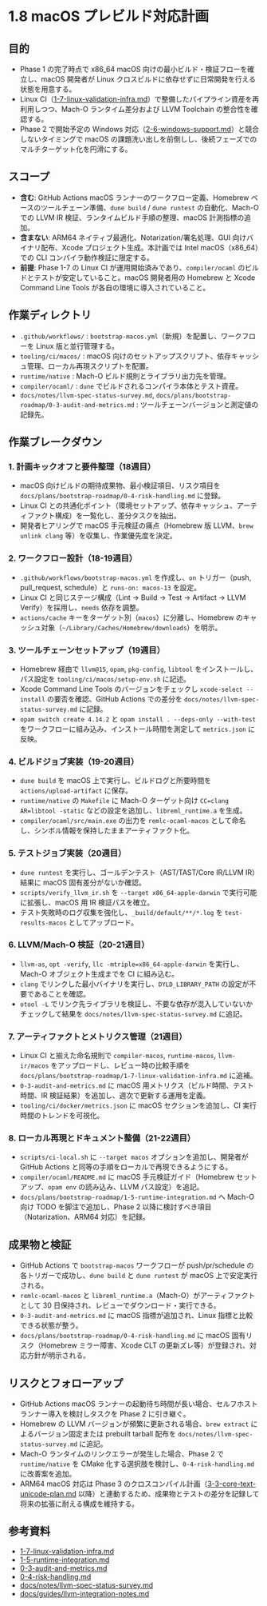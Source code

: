 # 1.8 macOS プレビルド対応計画

## 目的
- Phase 1 の完了時点で x86_64 macOS 向けの最小ビルド・検証フローを確立し、macOS 開発者が Linux クロスビルドに依存せずに日常開発を行える状態を用意する。
- Linux CI（[1-7-linux-validation-infra.md](1-7-linux-validation-infra.md)）で整備したパイプライン資産を再利用しつつ、Mach-O ランタイム差分および LLVM Toolchain の整合性を確認する。
- Phase 2 で開始予定の Windows 対応（[2-6-windows-support.md](2-6-windows-support.md)）と競合しないタイミングで macOS の課題洗い出しを前倒しし、後続フェーズでのマルチターゲット化を円滑にする。

## スコープ
- **含む**: GitHub Actions macOS ランナーのワークフロー定義、Homebrew ベースのツールチェーン準備、`dune build` / `dune runtest` の自動化、Mach-O での LLVM IR 検証、ランタイムビルド手順の整理、macOS 計測指標の追加。
- **含まない**: ARM64 ネイティブ最適化、Notarization/署名処理、GUI 向けバイナリ配布、Xcode プロジェクト生成。本計画では Intel macOS（x86_64）での CLI コンパイラ動作検証に限定する。
- **前提**: Phase 1-7 の Linux CI が運用開始済みであり、`compiler/ocaml` のビルドとテストが安定していること。macOS 開発者用の Homebrew と Xcode Command Line Tools が各自の環境に導入されていること。

## 作業ディレクトリ
- `.github/workflows/` : `bootstrap-macos.yml`（新規）を配置し、ワークフローを Linux 版と並行管理する。
- `tooling/ci/macos/` : macOS 向けのセットアップスクリプト、依存キャッシュ管理、ローカル再現スクリプトを配置。
- `runtime/native` : Mach-O ビルド規則とライブラリ出力先を管理。
- `compiler/ocaml/` : `dune` でビルドされるコンパイラ本体とテスト資産。
- `docs/notes/llvm-spec-status-survey.md`, `docs/plans/bootstrap-roadmap/0-3-audit-and-metrics.md` : ツールチェーンバージョンと測定値の記録先。

## 作業ブレークダウン

### 1. 計画キックオフと要件整理（18週目）
- macOS 向けビルドの期待成果物、最小検証項目、リスク項目を `docs/plans/bootstrap-roadmap/0-4-risk-handling.md` に登録。
- Linux CI との共通化ポイント（環境セットアップ、依存キャッシュ、アーティファクト構成）を一覧化し、差分タスクを抽出。
- 開発者ヒアリングで macOS 手元検証の痛点（Homebrew 版 LLVM、`brew unlink clang` 等）を収集し、作業優先度を決定。

### 2. ワークフロー設計（18-19週目）
- `.github/workflows/bootstrap-macos.yml` を作成し、`on` トリガー（push, pull_request, schedule）と `runs-on: macos-13` を設定。
- Linux CI と同じステージ構成（Lint → Build → Test → Artifact → LLVM Verify）を採用し、`needs` 依存を調整。
- `actions/cache` キーをターゲット別（`macos`）に分離し、Homebrew のキャッシュ対象（`~/Library/Caches/Homebrew/downloads`）を明示。

### 3. ツールチェーンセットアップ（19週目）
- Homebrew 経由で `llvm@15`, `opam`, `pkg-config`, `libtool` をインストールし、パス設定を `tooling/ci/macos/setup-env.sh` に記述。
- Xcode Command Line Tools のバージョンをチェックし `xcode-select --install` の要否を確認、GitHub Actions での差分を `docs/notes/llvm-spec-status-survey.md` に記録。
- `opam switch create 4.14.2` と `opam install . --deps-only --with-test` をワークフローに組み込み、インストール時間を測定して `metrics.json` に反映。

### 4. ビルドジョブ実装（19-20週目）
- `dune build` を macOS 上で実行し、ビルドログと所要時間を `actions/upload-artifact` に保存。
- `runtime/native` の `Makefile` に Mach-O ターゲット向け `CC=clang` `AR=libtool -static` などの設定を追加し、`libreml_runtime.a` を生成。
- `compiler/ocaml/src/main.exe` の出力を `remlc-ocaml-macos` として命名し、シンボル情報を保持したままアーティファクト化。

### 5. テストジョブ実装（20週目）
- `dune runtest` を実行し、ゴールデンテスト（AST/TAST/Core IR/LLVM IR）結果に macOS 固有差分がないか確認。
- `scripts/verify_llvm_ir.sh` を `--target x86_64-apple-darwin` で実行可能に拡張し、macOS 用 IR 検証パスを確立。
- テスト失敗時のログ収集を強化し、`_build/default/**/*.log` を `test-results-macos` としてアップロード。

### 6. LLVM/Mach-O 検証（20-21週目）
- `llvm-as`, `opt -verify`, `llc -mtriple=x86_64-apple-darwin` を実行し、Mach-O オブジェクト生成までを CI に組み込む。
- `clang` でリンクした最小バイナリを実行し、`DYLD_LIBRARY_PATH` の設定が不要であることを確認。
- `otool -L` でリンク先ライブラリを検証し、不要な依存が混入していないかチェックして結果を `docs/notes/llvm-spec-status-survey.md` に追記。

### 7. アーティファクトとメトリクス管理（21週目）
- Linux CI と揃えた命名規則で `compiler-macos`, `runtime-macos`, `llvm-ir/macos` をアップロードし、レビュー時の比較手順を `docs/plans/bootstrap-roadmap/1-7-linux-validation-infra.md` に追補。
- `0-3-audit-and-metrics.md` に macOS 用メトリクス（ビルド時間、テスト時間、IR 検証結果）を追加し、週次で更新する運用を定義。
- `tooling/ci/docker/metrics.json` に macOS セクションを追加し、CI 実行時間のトレンドを可視化。

### 8. ローカル再現とドキュメント整備（21-22週目）
- `scripts/ci-local.sh` に `--target macos` オプションを追加し、開発者が GitHub Actions と同等の手順をローカルで再現できるようにする。
- `compiler/ocaml/README.md` に macOS 手元検証ガイド（Homebrew セットアップ、`opam env` の読み込み、LLVM パス設定）を追記。
- `docs/plans/bootstrap-roadmap/1-5-runtime-integration.md` へ Mach-O 向け TODO を脚注で追加し、Phase 2 以降に検討すべき項目（Notarization、ARM64 対応）を記録。

## 成果物と検証
- GitHub Actions で `bootstrap-macos` ワークフローが push/pr/schedule の各トリガーで成功し、`dune build` と `dune runtest` が macOS 上で安定実行される。
- `remlc-ocaml-macos` と `libreml_runtime.a`（Mach-O）がアーティファクトとして 30 日保持され、レビューでダウンロード・実行できる。
- `0-3-audit-and-metrics.md` に macOS 指標が追加され、Linux 指標と比較できる状態が整う。
- `docs/plans/bootstrap-roadmap/0-4-risk-handling.md` に macOS 固有リスク（Homebrew ミラー障害、Xcode CLT の更新ズレ等）が登録され、対応方針が明示される。

## リスクとフォローアップ
- GitHub Actions macOS ランナーの起動待ち時間が長い場合、セルフホストランナー導入を検討しタスクを Phase 2 に引き継ぐ。
- Homebrew の LLVM バージョンが頻繁に更新される場合、`brew extract` によるバージョン固定または prebuilt tarball 配布を `docs/notes/llvm-spec-status-survey.md` に追記。
- Mach-O ランタイムのリンクエラーが発生した場合、Phase 2 で `runtime/native` を CMake 化する選択肢を検討し、`0-4-risk-handling.md` に改善案を追加。
- ARM64 macOS 対応は Phase 3 のクロスコンパイル計画（[3-3-core-text-unicode-plan.md](3-3-core-text-unicode-plan.md) 以降）と連動するため、成果物とテストの差分を記録して将来の拡張に耐える構成を維持する。

## 参考資料
- [1-7-linux-validation-infra.md](1-7-linux-validation-infra.md)
- [1-5-runtime-integration.md](1-5-runtime-integration.md)
- [0-3-audit-and-metrics.md](0-3-audit-and-metrics.md)
- [0-4-risk-handling.md](0-4-risk-handling.md)
- [docs/notes/llvm-spec-status-survey.md](../../notes/llvm-spec-status-survey.md)
- [docs/guides/llvm-integration-notes.md](../../guides/llvm-integration-notes.md)
